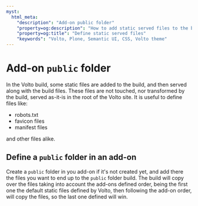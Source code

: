 ```yaml
---
myst:
  html_meta:
    "description": "Add-on public folder"
    "property=og:description": "How to add static served files to the build from an add-on"
    "property=og:title": "Define static served files"
    "keywords": "Volto, Plone, Semantic UI, CSS, Volto theme"
---
```


# Add-on `public` folder

In the Volto build, some static files are added to the build, and then served along with the build files.
These files are not touched, nor transformed by the build, served as-it-is in the root of the Volto site.
It is useful to define files like:

- robots.txt
- favicon files
- manifest files

and other files alike.

## Define a `public` folder in an add-on

Create a `public` folder in you add-on if it's not created yet, and add there the files you want to end up to the `public` folder build.
The build will copy over the files taking into account the add-ons defined order, being the first one the default static files defined by Volto, then following the add-on order, will copy the files, so the last one defined will win.

